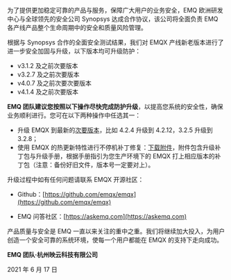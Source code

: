 为了提供更加稳定可靠的产品与服务，保障广大用户的业务安全，EMQ 欧洲研发中心与全球领先的安全公司 Synopsys 达成合作协议，该公司将全面负责 EMQ 各产线产品整个生命周期中的安全和质量风险管理。

根据与 Synopsys 合作的全面安全测试结果，我们对 EMQX 产线新老版本进行了进一步安全加固与升级，以下版本均可升级防护：

- v3.1.2 及之前次要版本
- v3.2.7 及之前次要版本
- v4.0.7 及之前次要次要版本
- v4.1.4 及之前次要版本

**EMQ 团队建议您按照以下操作尽快完成防护升级**，以提高您系统的安全性，确保业务顺利进行。您可在以下两种操作中任选其一：

- 升级 EMQX 到最新的[次要版本](https://docs.emqx.cn/enterprise/v4.3/changes/eol-ee.html#%E7%89%88%E6%9C%AC%E7%B1%BB%E5%9E%8B)，比如 4.2.4 升级到 4.2.12，3.2.5 升级到 3.2.8；
- 使用 EMQX 的热更新特性进行不停机补丁修复：[下载附件](https://static.emqx.net/data/emqx-frame-patchs.zip)，附件包含升级补丁包与升级手册，根据手册指引为您生产环境下的 EMQX 打上相应版本的补丁包（注意：备份好旧文件，版本号一定要对上）。

升级过程中如有任何问题请联系 EMQX 开源社区：

- Github：[https://github.com/emqx/emqx](https://github.com/emqx/emqx)

- EMQ 问答社区：[https://askemq.com](https://askemq.com)

产品质量与安全是 EMQ 一直以来关注的重中之重。我们将继续加大投入，为用户创造一个安全可靠的系统环境，使每一个用户都能在 EMQX 的支持下走向成功。


**EMQ 团队·杭州映云科技有限公司**

2021 年 6 月 17 日
